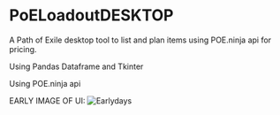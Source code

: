 # PoELoadoutDESKTOP
A Path of Exile desktop tool to list and plan items using POE.ninja api for pricing.

Using Pandas Dataframe and Tkinter

Using POE.ninja api


EARLY IMAGE OF UI:
![Earlydays](https://user-images.githubusercontent.com/58045054/200098366-37f4b520-5116-4fb1-bb8a-5aaacccac485.PNG)
